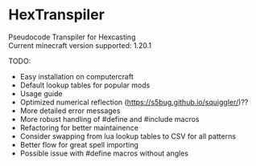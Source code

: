 # HexTranspiler
Pseudocode Transpiler for Hexcasting
<br>
Current minecraft version supported: 1.20.1

TODO:
- Easy installation on computercraft
- Default lookup tables for popular mods
- Usage guide
- Optimized numerical reflection (https://s5bug.github.io/squiggler/)??
- More detailed error messages
- More robust handling of #define and #include macros
- Refactoring for better maintainence
- Consider swapping from lua lookup tables to CSV for all patterns
- Better flow for great spell importing
- Possible issue with #define macros without angles